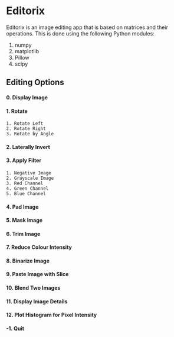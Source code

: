 # Editorix

Editorix is an image editing app that is based on matrices and their operations. This is done using the following Python modules: 
1. numpy
2. matplotlib
3. Pillow
4. scipy

## Editing Options

#### 0. Display Image

#### 1. Rotate
    1. Rotate Left
    2. Rotate Right
    3. Rotate by Angle

#### 2. Laterally Invert

#### 3. Apply Filter
    1. Negative Image
    2. Grayscale Image
    3. Red Channel
    4. Green Channel
    5. Blue Channel

#### 4. Pad Image 

#### 5. Mask Image 

#### 6. Trim Image

#### 7. Reduce Colour Intensity

#### 8. Binarize Image

#### 9. Paste Image with Slice

#### 10. Blend Two Images

#### 11. Display Image Details

#### 12. Plot Histogram for Pixel Intensity

#### -1. Quit


